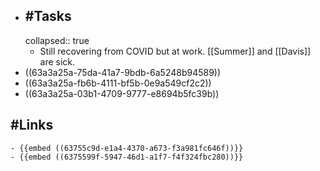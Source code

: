 - ## #Tasks
  collapsed:: true
	- Still recovering from COVID but at work. [[Summer]] and [[Davis]] are sick.
- ((63a3a25a-75da-41a7-9bdb-6a5248b94589))
- ((63a3a25a-fb6b-4111-bf5b-0e9a549cf2c2))
- ((63a3a25a-03b1-4709-9777-e8694b5fc39b))
## #Links
	- {{embed ((63755c9d-e1a4-4370-a673-f3a981fc646f))}}
	- {{embed ((6375599f-5947-46d1-a1f7-f4f324fbc280))}}